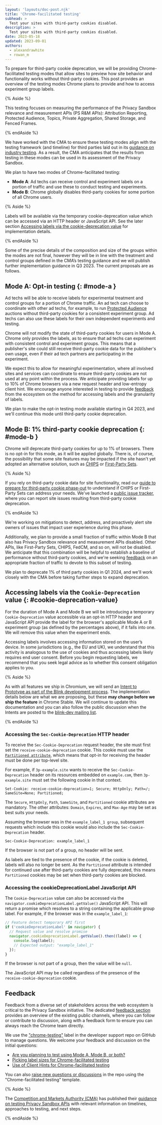 ```yaml
---
layout: 'layouts/doc-post.njk'
title: 'Chrome-facilitated testing'
subhead: >
  Test your sites with third-party cookies disabled.
description: >
  Test your sites with third-party cookies disabled.
date: 2023-05-18
updated: 2023-09-01
authors:
  - alexandrawhite
  - rowan_m
---
```


To prepare for third-party cookie deprecation, we will be providing Chrome-facilitated testing modes that allow sites to preview how site behavior and functionality works without third-party cookies. This post provides an overview of the testing modes Chrome plans to provide and how to access experiment group labels.

{% Aside %}

This testing focuses on measuring the performance of the Privacy Sandbox relevance and measurement APIs (PS R&M APIs): Attribution Reporting, Protected Audience, Topics, Private Aggregation, Shared Storage, and Fenced Frames.

{% endAside %}

We have worked with the CMA to ensure these testing modes align with the
testing framework (and timeline) for third parties laid out in its
[guidance on industry testing](https://www.gov.uk/cma-cases/investigation-into-googles-privacy-sandbox-browser-changes#industry-testing).
As a result, the CMA anticipates that the results from testing in these modes
can be used in its assessment of the Privacy Sandbox. 

We plan to have two modes of Chrome-facilitated testing:

* **Mode A**: Ad techs can receive control and experiment labels on a portion
  of traffic and use these to conduct testing and experiments.
* **Mode B**: Chrome globally disables third-party cookies for some portion of
  all Chrome users.

{% Aside %}

Labels will be available via the temporary cookie-deprecation value which can be accessed via an HTTP header or JavaScript API. See the later section [Accessing labels via the cookie-deprecation value](#cookie-deprecation-value) for implementation details.

{% endAside %}

Some of the precise details of the composition and size of the groups within the modes are not final, however they will be in line with the treatment and control groups defined in the CMA’s testing guidance and we will publish further implementation guidance in Q3 2023. The current proposals are as follows.

## Mode A: Opt-in testing {: #mode-a }

Ad techs will be able to receive labels for experimental treatment and control groups for a portion of Chrome
traffic. An ad tech can choose to coordinate with other ad techs, for example,
to run [Protected Audience](/docs/privacy-sandbox/protected-audience/) auctions without
third-party cookies for a consistent experiment group. Ad techs can also use
these labels for their own independent experiments and testing. 

Chrome will not modify the state of third-party cookies for users in Mode A.
Chrome only provides the labels, as to ensure that ad techs can experiment with
consistent control and experiment groups. This means that a publisher's site
could still receive third-party cookie data for the publisher's own usage, even
if their ad tech partners are participating in the experiment.

We expect this to allow for meaningful experimentation, where all involved
sites and services can coordinate to ensure third-party cookies are not used at
any point within the process. We anticipate providing labels for up to 10% of
Chrome browsers via a new request header and low-entropy client hint. We
encourage anyone interested in testing to provide
[feedback](https://github.com/GoogleChromeLabs/privacy-sandbox-dev-support/issues)
from the ecosystem on the method for accessing labels and the granularity of
labels.

We plan to make the opt-in testing mode available starting in Q4 2023, and
we'll continue this mode until third-party cookie deprecation.

## Mode B: 1% third-party cookie deprecation {: #mode-b }

Chrome will deprecate third-party cookies for up to 1% of browsers. There is no
opt-in for this mode, as it will be applied globally. There is, of
course, the possibility that some site features may be impacted if the site
hasn't yet adopted an alternative solution, such as
[CHIPS](/docs/privacy-sandbox/chips/) or
[First-Party Sets](/docs/privacy-sandbox/first-party-sets/). 

{% Aside %}

If you rely on third-party cookie data for site functionality, read our
[guide to prepare for third-party cookie phase-out](/docs/privacy-sandbox/third-party-cookie-phase-out/)
to understand if CHIPS or First-Party Sets can address your needs. We've
launched a [public issue tracker](https://goo.gle/report-3pc-broken), where you
can report site issues resulting from third-party cookie deprecation. 

{% endAside %}

We're working on mitigations to detect, address, and proactively alert site
owners of issues that impact user experience during this phase.

Additionally, we plan to provide a small fraction of traffic within Mode B that also
has Privacy Sandbox relevance and measurement APIs disabled. Other APIs, like
First-Party Sets, CHIPS, FedCM, and so on, will not be disabled. We anticipate
that this combination will be helpful to establish a baseline of
performance without third-party cookies, and we're seeking
[feedback](https://github.com/GoogleChromeLabs/privacy-sandbox-dev-support/labels/chrome-testing) on
an appropriate fraction of traffic to devote to this subset of testing.

We plan to deprecate 1% of third party cookies in Q1 2024, and we'll work
closely with the CMA before taking further steps to expand deprecation.

## Accessing labels via the `Cookie-Deprecation` value {: #cookie-deprecation-value}

For the duration of Mode A and Mode B we will be introducing a temporary `Cookie-Deprecation` value accessible via an opt-in HTTP header and JavaScript API provide the label for the browser's applicable Mode A or B experiment group (as defined by the percentages above), if it falls into one. We will remove this value when the experiment ends.

Accessing labels involves accessing information stored on the user’s device. In some jurisdictions (e.g., the EU and UK), we understand that this activity is analogous to the use of cookies and thus accessing labels likely requires end user consent. Before you begin requesting labels, we recommend that you seek legal advice as to whether this consent obligation applies to you.

{% Aside %}

As with all features we ship in Chromium, we will send an [Intent to Prototype as part of the Blink development process](/docs/privacy-sandbox/proposal-lifecycle/). The implementation details below are what we are proposing, but these **may change before we ship the feature** in Chrome Stable. We will continue to update this documentation and you can also follow the public discussion when the Intents are posted to the [blink-dev mailing list](https://groups.google.com/a/chromium.org/g/blink-dev).

{% endAside %}

### Accessing the `Sec-Cookie-Deprecation` HTTP header

To receive the `Sec-Cookie-Deprecation` request header, the site must first set the `receive-cookie-deprecation` cookie. This cookie must use the <code>[Partitioned attribute](/docs/privacy-sandbox/chips/)</code>, which means that opt-in for receiving the header must be done per top-level site.

For example, if `3p-example.site` wants to receive the `Sec-Cookie-Deprecation` header on its resources embedded on `example.com`, then `3p-example.site` must set the following cookie in that context.

```text
Set-Cookie: receive-cookie-deprecation=1; Secure; HttpOnly; Path=/; SameSite=None; Partitioned;
```

The `Secure`, `HttpOnly`, `Path`, `SameSite`, and `Partitioned` cookie attributes are mandatory. The other attributes: `Domain`, `Expires`, and `Max-Age` may be set as best suits your needs.

Assuming the browser was in the `example_label_1 group`, subsequent requests which include this cookie would also include the `Sec-Cookie-Deprecation` header.

```text
Sec-Cookie-Deprecation: example_label_1
```

If the browser is not part of a group, no header will be sent.

As labels are tied to the presence of the cookie, if the cookie is deleted, labels will also no longer be sent. As the `Partitioned` attribute is intended for continued use after third-party cookies are fully deprecated, this means `Partitioned` cookies may be set when third-party cookies are blocked.


### Accessing the cookieDeprecationLabel JavaScript API

The `Cookie-Deprecation` value can also be accessed via the `navigator.cookieDeprecationLabel.getValue()` JavaScript API. This will return a promise which resolves to a string containing the applicable group label. For example, if the browser was in the `example_label_1`:

```js
// Feature detect temporary API first
if ('cookieDeprecationLabel' in navigator) {
  // Request value and resolve promise
  navigator.cookieDeprecationLabel.getValue().then((label) => {
    console.log(label);
    // Expected output: "example_label_1"
  });
}
```

If the browser is not part of a group, then the value will be `null`.

The JavaScript API may be called regardless of the presence of the `receive-cookie-deprecation` cookie.

## Feedback

Feedback from a diverse set of stakeholders across the web ecosystem is critical to the Privacy Sandbox initiative. The dedicated [feedback section](/docs/privacy-sandbox/feedback/) provides an overview of the existing public channels, where you can follow or contribute to discussion, along with a feedback form to ensure you can always reach the Chrome team directly.

We use the ["chrome-testing"](https://github.com/GoogleChromeLabs/privacy-sandbox-dev-support/labels/chrome-testing) label in the developer support repo on GitHub to manage questions. We welcome your feedback and discussion on the initial questions:

*   [Are you planning to test using Mode A, Mode B, or both?](https://github.com/GoogleChromeLabs/privacy-sandbox-dev-support/issues/112)
*   [Picking label sizes for Chrome-facilitated testing](https://github.com/GoogleChromeLabs/privacy-sandbox-dev-support/issues/113)
*   [Use of Client Hints for Chrome-facilitated testing](https://github.com/GoogleChromeLabs/privacy-sandbox-dev-support/issues/114)

You can also [raise new questions or discussions](https://github.com/GoogleChromeLabs/privacy-sandbox-dev-support/issues/new/choose) in the repo using the "Chrome-facilitated testing" template.

{% Aside %}

The [Competition and Markets Authority (CMA)](https://www.gov.uk/government/organisations/competition-and-markets-authority) has published their [guidance on testing Privacy Sandbox APIs](https://www.gov.uk/cma-cases/investigation-into-googles-privacy-sandbox-browser-changes#industry-testing) with relevant information on timelines, approaches to testing, and next steps.

{% endAside %}